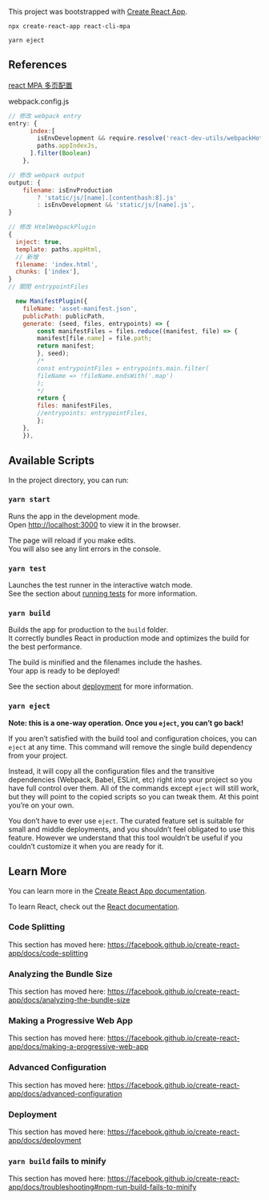 This project was bootstrapped with [Create React App](https://github.com/facebook/create-react-app).

`npx create-react-app react-cli-mpa`

`yarn eject`

## References

[react MPA 多页配置](https://juejin.im/post/5da931d2f265da5b6f074ae2)

webpack.config.js

```js
// 修改 webpack entry
entry: {
      index:[
        isEnvDevelopment && require.resolve('react-dev-utils/webpackHotDevClient'),
        paths.appIndexJs,
      ].filter(Boolean)
    },

// 修改 webpack output
output: {
    filename: isEnvProduction
        ? 'static/js/[name].[contenthash:8].js'
        : isEnvDevelopment && 'static/js/[name].js',
}

// 修改 HtmlWebpackPlugin
{
  inject: true,
  template: paths.appHtml,
  // 新增
  filename: 'index.html',
  chunks: ['index'],
}
// 關閉 entrypointFiles

  new ManifestPlugin({
    fileName: 'asset-manifest.json',
    publicPath: publicPath,
    generate: (seed, files, entrypoints) => {
        const manifestFiles = files.reduce((manifest, file) => {
        manifest[file.name] = file.path;
        return manifest;
        }, seed);
        /*
        const entrypointFiles = entrypoints.main.filter(
        fileName => !fileName.endsWith('.map')
        );
        */
        return {
        files: manifestFiles,
        //entrypoints: entrypointFiles,
        };
    },
    }),
```


## Available Scripts

In the project directory, you can run:

### `yarn start`

Runs the app in the development mode.<br />
Open [http://localhost:3000](http://localhost:3000) to view it in the browser.

The page will reload if you make edits.<br />
You will also see any lint errors in the console.

### `yarn test`

Launches the test runner in the interactive watch mode.<br />
See the section about [running tests](https://facebook.github.io/create-react-app/docs/running-tests) for more information.

### `yarn build`

Builds the app for production to the `build` folder.<br />
It correctly bundles React in production mode and optimizes the build for the best performance.

The build is minified and the filenames include the hashes.<br />
Your app is ready to be deployed!

See the section about [deployment](https://facebook.github.io/create-react-app/docs/deployment) for more information.

### `yarn eject`

**Note: this is a one-way operation. Once you `eject`, you can’t go back!**

If you aren’t satisfied with the build tool and configuration choices, you can `eject` at any time. This command will remove the single build dependency from your project.

Instead, it will copy all the configuration files and the transitive dependencies (Webpack, Babel, ESLint, etc) right into your project so you have full control over them. All of the commands except `eject` will still work, but they will point to the copied scripts so you can tweak them. At this point you’re on your own.

You don’t have to ever use `eject`. The curated feature set is suitable for small and middle deployments, and you shouldn’t feel obligated to use this feature. However we understand that this tool wouldn’t be useful if you couldn’t customize it when you are ready for it.

## Learn More

You can learn more in the [Create React App documentation](https://facebook.github.io/create-react-app/docs/getting-started).

To learn React, check out the [React documentation](https://reactjs.org/).

### Code Splitting

This section has moved here: https://facebook.github.io/create-react-app/docs/code-splitting

### Analyzing the Bundle Size

This section has moved here: https://facebook.github.io/create-react-app/docs/analyzing-the-bundle-size

### Making a Progressive Web App

This section has moved here: https://facebook.github.io/create-react-app/docs/making-a-progressive-web-app

### Advanced Configuration

This section has moved here: https://facebook.github.io/create-react-app/docs/advanced-configuration

### Deployment

This section has moved here: https://facebook.github.io/create-react-app/docs/deployment

### `yarn build` fails to minify

This section has moved here: https://facebook.github.io/create-react-app/docs/troubleshooting#npm-run-build-fails-to-minify
